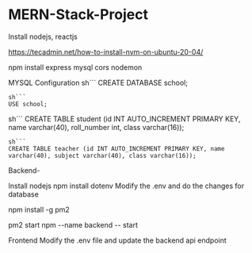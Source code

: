 # MERN-Stack-Project

Install nodejs, reactjs

https://tecadmin.net/how-to-install-nvm-on-ubuntu-20-04/



npm install express mysql cors nodemon



MYSQL Configuration
sh```
CREATE DATABASE school;
```
sh```
USE school;
```
sh```
CREATE TABLE student (id INT AUTO_INCREMENT PRIMARY KEY, name varchar(40), roll_number int, class varchar(16));
```
sh```
CREATE TABLE teacher (id INT AUTO_INCREMENT PRIMARY KEY, name varchar(40), subject varchar(40), class varchar(16));
```



Backend-

Install nodejs
npm install dotenv
Modify the .env and do the changes for database

npm install -g pm2   

pm2 start npm --name backend -- start


Frontend
Modify the .env file and update the backend api endpoint 

